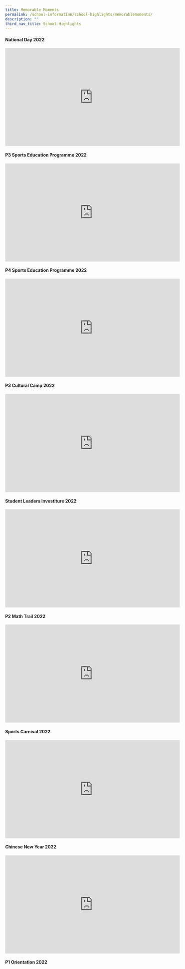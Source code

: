 ```yaml
---
title: Memorable Moments
permalink: /school-information/school-highlights/memorablemoments/
description: ""
third_nav_title: School Highlights
---
```

#### National Day 2022
<iframe width="560" height="315" src="https://www.youtube.com/embed/I2iQRbuM0IM" title="YouTube video player" frameborder="0" allow="accelerometer; autoplay; clipboard-write; encrypted-media; gyroscope; picture-in-picture; web-share" allowfullscreen></iframe>


#### P3 Sports Education Programme 2022
<iframe width="560" height="315" src="https://www.youtube.com/embed/uJwTUf8GPgg" title="YouTube video player" frameborder="0" allow="accelerometer; autoplay; clipboard-write; encrypted-media; gyroscope; picture-in-picture; web-share" allowfullscreen></iframe>


#### P4 Sports Education Programme 2022
<iframe width="560" height="315" src="https://www.youtube.com/embed/YHpZJvrfmnw" title="YouTube video player" frameborder="0" allow="accelerometer; autoplay; clipboard-write; encrypted-media; gyroscope; picture-in-picture; web-share" allowfullscreen></iframe>


#### P3 Cultural Camp 2022
<iframe width="560" height="315" src="https://www.youtube.com/embed/cGhoQg6Hjeg" title="YouTube video player" frameborder="0" allow="accelerometer; autoplay; clipboard-write; encrypted-media; gyroscope; picture-in-picture; web-share" allowfullscreen></iframe>


#### Student Leaders Investiture 2022
<iframe width="560" height="315" src="https://www.youtube.com/embed/XZ2ztthLvaM" title="YouTube video player" frameborder="0" allow="accelerometer; autoplay; clipboard-write; encrypted-media; gyroscope; picture-in-picture; web-share" allowfullscreen></iframe>


#### P2 Math Trail 2022
<iframe width="560" height="315" src="https://www.youtube.com/embed/jZQ-Rj55Yfk" title="YouTube video player" frameborder="0" allow="accelerometer; autoplay; clipboard-write; encrypted-media; gyroscope; picture-in-picture; web-share" allowfullscreen></iframe>


#### Sports Carnival 2022
<iframe width="560" height="315" src="https://www.youtube.com/embed/EiDn1ystnw0" title="YouTube video player" frameborder="0" allow="accelerometer; autoplay; clipboard-write; encrypted-media; gyroscope; picture-in-picture; web-share" allowfullscreen></iframe>


#### Chinese New Year 2022
<iframe width="560" height="315" src="https://www.youtube.com/embed/NDteHE3IKw0" title="YouTube video player" frameborder="0" allow="accelerometer; autoplay; clipboard-write; encrypted-media; gyroscope; picture-in-picture; web-share" allowfullscreen></iframe>


#### P1 Orientation 2022
